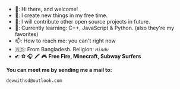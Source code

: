 - 👋: Hi there, and welcome!
- 🧵: I create new things in my free time.
- 🔭: I will contribute other open source projects in future.
- 🌱: Currently learning: C++, JavaScript & Python. (also they're my favorites)
- 📫: How to reach me: you can't right now
- 🇧🇩: From Bangladesh. Religion: *`Hindu`*
- 💕: ⚽ 🎧 🖍️ 🎮 __Free Fire, Minecraft, Subway Surfers__



__You can meet me by sending me a mail to:__
```
devwithsd@outlook.com
```




<!---
devwithsd/devwithsd is a ✨ special ✨ repository because its `README.md` (this file) appears on your GitHub profile.
You can click the Preview link to take a look at your changes.
A trivial file about me!
--->
